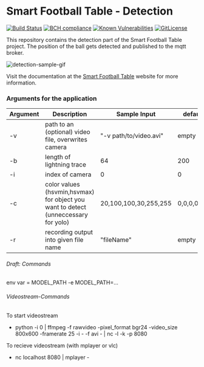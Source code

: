 # Smart Football Table - Detection

[![Build Status](https://travis-ci.org/smart-football-table/smart-football-table-detection.svg?branch=master)](https://travis-ci.org/smart-football-table/smart-football-table-detection)
[![BCH compliance](https://bettercodehub.com/edge/badge/smart-football-table/smart-football-table-detection?branch=master)](https://bettercodehub.com/)
[![Known Vulnerabilities](https://snyk.io/test/github/smart-football-table/smart-football-table-detection/badge.svg?targetFile=requirements.txt)](https://snyk.io/test/github/smart-football-table/smart-football-table-detection?targetFile=requirements.txt)
[![GitLicense](https://gitlicense.com/badge/smart-football-table/smart-football-table-detection)](https://gitlicense.com/license/smart-football-table/smart-football-table-detection)

This repository contains the detection part of the Smart Football Table project. The position of the ball gets detected and published to the mqtt broker.

![detection-sample-gif](https://github.com/smart-football-table/smart-football-table.github.io/blob/master/modules/smart-football-table-detection/detectionExampleGif.gif)

Visit the documentation at the [Smart Football Table](https://smart-football-table.github.io/services/ball-detection/) website for more information.

### Arguments for the application

| Argument | Description                                   | Sample Input           | default |
| -- | --------------------------------------------------- | ---------------------- | ----- |
| -v | path to an (optional) video file, overwrites camera | "-v path/to/video.avi" | empty |
| -b | length of lightning trace                           | 64                     | 200 |
| -i | index of camera                                     | 0                      | 0 |
| -c | color values (hsvmin,hsvmax) for object you want to detect (unneccessary for yolo) | 20,100,100,30,255,255 | 0,0,0,0,0,0 |
| -r | recording output into given file name               | "fileName"             | empty |

###### Draft: Commands

env var = MODEL_PATH
-e MODEL_PATH=...

###### Videostream-Commands

To start videostream
* python <your-script> -i 0 | ffmpeg -f rawvideo -pixel_format bgr24 -video_size 800x600 -framerate 25 -i - -f avi - | nc -l -k -p 8080

To recieve videostream (with mplayer or vlc)
* nc localhost 8080 | mplayer -




